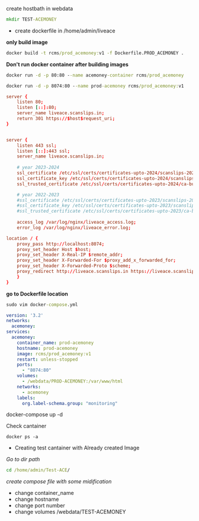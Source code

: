 
create hostbath in webdata

```cmd
mkdir TEST-ACEMONEY
```
* create dockerfile in /home/admin/liveace

**only build image**
```cmd
docker build -t rcms/prod_acemoney:v1 -f Dockerfile.PROD_ACEMONEY .
```
**Don't run docker container after building images**

```cmd
docker run -d -p 80:80 --name acemoney-container rcms/prod_acemoney

docker run -d -p 8074:80 --name prod-acemoney rcms/prod_acemoney:v1
```
```cnf
server {
    listen 80;
    listen [::]:80;
    server_name liveace.scanslips.in;
    return 301 https://$host$request_uri;
}


server {
    listen 443 ssl;
    listen [::]:443 ssl;
    server_name liveace.scanslips.in;
    
    # year 2023-2024
    ssl_certificate /etc/ssl/certs/certificates-upto-2024/scanslips-2023-2024.crt;
    ssl_certificate_key /etc/ssl/certs/certificates-upto-2024/scanslips-2023-2024.key;
    ssl_trusted_certificate /etc/ssl/certs/certificates-upto-2024/ca-bundle-client.crt;

    # year 2022-2023
    #ssl_certificate /etc/ssl/certs/certificates-upto-2023/scanslips-2022-2023.crt;
    #ssl_certificate_key /etc/ssl/certs/certificates-upto-2023/scanslips-2022-2023.key;
    #ssl_trusted_certificate /etc/ssl/certs/certificates-upto-2023/ca-bundle-client.crt;
    
    access_log /var/log/nginx/liveace_access.log;
    error_log /var/log/nginx/liveace_error.log;

location / {
    proxy_pass http://localhost:8074;
    proxy_set_header Host $host;
    proxy_set_header X-Real-IP $remote_addr;
    proxy_set_header X-Forwarded-For $proxy_add_x_forwarded_for;
    proxy_set_header X-Forwarded-Proto $scheme;
    proxy_redirect http://liveace.scanslips.in https://liveace.scanslips.in;
    }
}

```

**go to Dockerfile location**
```cmd
sudo vim docker-compose.yml
```
```yml
version: '3.2'
networks:
  acemoney:
services:
  acemoney:
    container_name: prod-acemoney
    hostname: prod-acemoney
    image: rcms/prod_acemoney:v1
    restart: unless-stopped
    ports:
      - "8074:80"
    volumes:
      - /webdata/PROD-ACEMONEY:/var/www/html
    networks:
      - acemoney
    labels:
      org.label-schema.group: "monitoring"

```

docker-compose up -d 

Check cantainer
```docker
docker ps -a
```

* Creating test cantainer with Already created Image 

_Go to dir path_

```cmd
cd /home/admin/Test-ACE/
```

_create compose file with some midification_

* change container_name
* change hostname
* change port number
* change volumes /webdata/TEST-ACEMONEY






